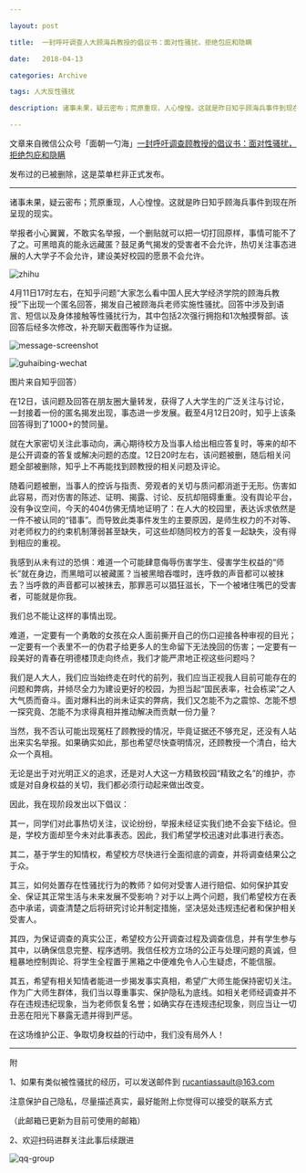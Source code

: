 ```yaml
---

layout: post

title:  一封呼吁调查人大顾海兵教授的倡议书：面对性骚扰，拒绝包庇和隐瞒

date:   2018-04-13

categories: Archive

tags: 人大反性骚扰

description: 诸事未果，疑云密布；荒原重现，人心惶惶。这就是昨日知乎顾海兵事件到现在所呈现的现实。

---
```


文章来自微信公众号「面朝一勺海」[一封呼吁调查顾教授的倡议书：面对性骚扰，拒绝包庇和隐瞒](https://mp.weixin.qq.com/s/_zgq5K6u_e7lP-FUue_5kQ)

发布过的已被删除，这是菜单栏非正式发布。

---

诸事未果，疑云密布；荒原重现，人心惶惶。这就是昨日知乎顾海兵事件到现在所呈现的现实。

举报者小心翼翼，不敢实名举报，一个删贴就可以把一切打回原样，事情可能不了了之。可黑暗真的能永远藏匿？鼓足勇气揭发的受害者不会允许，热切关注事态进展的人大学子不会允许，建设美好校园的愿景不会允许。

![zhihu](https://i.imgur.com/AJBttUT.jpg)

4月11日17时左右，在知乎问题“大家怎么看中国人民大学经济学院的顾海兵教授”下出现一个匿名回答，揭发自己被顾海兵老师实施性骚扰。回答中涉及到语言、短信以及身体接触等性骚扰行为，其中包括2次强行拥抱和1次触摸臀部。该回答后经多次修改，补充聊天截图等作为证据。

![message-screenshot](https://i.imgur.com/Fagcc2n.jpg)

![guhaibing-wechat](https://i.imgur.com/AopEawF.jpg)

图片来自知乎回答）

在12日，该问题及回答在朋友圈大量转发，获得了人大学生的广泛关注与讨论，一封接着一份的匿名揭发出现，事态进一步发展。截至4月12日20时，知乎上该条回答得到了1000+的赞同量。

就在大家密切关注此事动向，满心期待校方及当事人给出相应答复时，等来的却不是公开调查的答复或解决问题的态度。12日20时左右，该问题被删，随后相关问题全部被删除，知乎上不再能找到顾教授的相关问题及评论。

随着问题被删，当事人的控诉与指责、旁观者的关切与质问都消逝于无形。伤害如此容易，而对伤害的陈述、证明、揭露、讨论、反抗却阻碍重重。没有舆论平台，没有争议空间，今天的404仿佛无情地证明了：在人大的校园里，表达诉求依然是一件不被认同的“错事”。而导致此类事件发生的主要原因，是师生权力的不对等、对老师权力的约束机制薄弱甚至缺失，可这些却随同校方的答复一起缺失，没有得到相应的重视。

我感到从未有过的恐惧：难道一个可能肆意侮辱伤害学生、侵害学生权益的“师长”就在身边，而黑暗可以被藏匿？当被黑暗吞噬时，连呼救的声音都可以被抹去？当呼救的声音都可以被抹去，那罪恶可以猖狂滋长，下一个被堵住嘴巴的受害者，可能就是你我。

我们总不能让这样的事情出现。

难道，一定要有一个勇敢的女孩在众人面前撕开自己的伤口迎接各种审视的目光；一定要有一个表里不一的伪君子给更多人的生命留下无法挽回的伤害；一定要有一段美好的青春在明德楼顶走向终点，我们才能严肃地正视这些问题吗？

我们是人大人，我们应当始终走在时代的前列，我们应当正视我人目前可能存在的问题和弊病，并倾尽全力为建设更好的校园，为担当起“国民表率，社会栋梁”之人大气质而奋斗。面对爆料出的尚未证实的弊病，我们又怎能不为之震惊、怎能不想一探究竟、怎能不为求得真相并推动解决而贡献一份力量？

当然，我不否认可能出现冤枉了顾教授的情况，毕竟证据还不够充足，还没有人站出来实名举报。如果确实如此，那也希望尽快查明情况，还顾教授一个清白，给大众一个真相。

无论是出于对光明正义的追求，还是对人大这一方精致校园“精致之名”的维护，亦或是对自身权益的关切，我们都必须行动起来做出改变。

因此，我在现阶段发出以下倡议：

其一，同学们对此事热切关注，议论纷纷，举报未经证实我们绝不会妄下结论。但是，学校方面却至今未对此事表态。因此，我们希望学校迅速对此事进行表态。

其二，基于学生的知情权，希望校方尽快进行全面彻底的调查，并将调查结果公之于众。

其三，如何处置存在性骚扰行为的教师？如何对受害人进行赔偿、如何保护其安全、保证其正常生活与未来发展不受影响？对于以上两个问题，我们希望校方在表态中承诺，调查清楚之后将研究讨论并制定措施，坚决惩处违规违纪者和保护相关受害人。

其四，为保证调查的真实公正，希望校方公开调查过程及调查信息，并有学生参与其中，以确保信息完整、程序透明。我信任校方立场的公正与处理问题的真诚，但粗暴地控制舆论、将学生全程置于黑箱之中便难免令人心生疑虑，不能信服。

其五，希望有相关知情者能进一步揭发事实真相，希望广大师生能保持密切关注。作为广大师生群体，我们当以尊重事实、保护隐私为底线。如相关老师经调查并不存在违规违纪现象，当为老师恢复名誉；如确实存在违规违纪现象，则应当让一切丑恶在阳光下暴露无遗并得到严惩。

在这场维护公正、争取切身权益的行动中，我们没有局外人！

---

附

1、如果有类似被性骚扰的经历，可以发送邮件到
[rucantiassault@163.com](rucantiassault@163.com)

注意保护自己隐私，尽量描述真实，最好能附上你觉得可以接受的联系方式

（此邮箱已更新为目前可使用的邮箱）

2、欢迎扫码进群关注此事后续跟进

![qq-group](https://i.imgur.com/ZnOjtBE.jpg)
